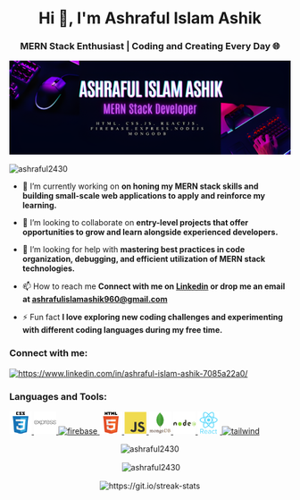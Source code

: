 <h1 align="center">Hi 👋, I'm Ashraful Islam Ashik</h1>
<h3 align="center">MERN Stack Enthusiast | Coding and Creating Every Day 🌐</h3>
<img src='https://raw.githubusercontent.com/ashraful2430/ashraful2430/main/image/ready_to_get_hired_(1)_upscaled.png' alt='https://raw.githubusercontent.com/ashraful2430/ashraful2430/main/image/ready_to_get_hired_(1)_upscaled.png'></img>

<p align="left"> <img src="https://komarev.com/ghpvc/?username=ashraful2430&label=Profile%20views&color=0e75b6&style=flat" alt="ashraful2430" /> </p>

- 🔭 I’m currently working on **on honing my MERN stack skills and building small-scale web applications to apply and reinforce my learning.**

- 👯 I’m looking to collaborate on **entry-level projects that offer opportunities to grow and learn alongside experienced developers.**

- 🤝 I’m looking for help with **mastering best practices in code organization, debugging, and efficient utilization of MERN stack technologies.**

- 📫 How to reach me **Connect with me on <a href="https://www.linkedin.com/in/ashraful-islam-ashik-7085a22a0/" target="_blank">Linkedin</a> or drop me an email at ashrafulislamashik960@gmail.com**

- ⚡ Fun fact **I love exploring new coding challenges and experimenting with different coding languages during my free time.**

<h3 align="left">Connect with me:</h3>
<p align="left">
<a href="https://www.linkedin.com/in/ashraful-islam-ashik-7085a22a0/" target="blank"><img align="center" src="https://raw.githubusercontent.com/rahuldkjain/github-profile-readme-generator/master/src/images/icons/Social/linked-in-alt.svg" alt="https://www.linkedin.com/in/ashraful-islam-ashik-7085a22a0/" height="30" width="40" /></a>
</p>

<h3 align="left">Languages and Tools:</h3>
<p align="left"> <a href="https://www.w3schools.com/css/" target="_blank" rel="noreferrer"> <img src="https://raw.githubusercontent.com/devicons/devicon/master/icons/css3/css3-original-wordmark.svg" alt="css3" width="40" height="40"/> </a> <a href="https://expressjs.com" target="_blank" rel="noreferrer"> <img src="https://raw.githubusercontent.com/devicons/devicon/master/icons/express/express-original-wordmark.svg" alt="express" width="40" height="40"/> </a> <a href="https://firebase.google.com/" target="_blank" rel="noreferrer"> <img src="https://www.vectorlogo.zone/logos/firebase/firebase-icon.svg" alt="firebase" width="40" height="40"/> </a> <a href="https://www.w3.org/html/" target="_blank" rel="noreferrer"> <img src="https://raw.githubusercontent.com/devicons/devicon/master/icons/html5/html5-original-wordmark.svg" alt="html5" width="40" height="40"/> </a> <a href="https://developer.mozilla.org/en-US/docs/Web/JavaScript" target="_blank" rel="noreferrer"> <img src="https://raw.githubusercontent.com/devicons/devicon/master/icons/javascript/javascript-original.svg" alt="javascript" width="40" height="40"/> </a> <a href="https://www.mongodb.com/" target="_blank" rel="noreferrer"> <img src="https://raw.githubusercontent.com/devicons/devicon/master/icons/mongodb/mongodb-original-wordmark.svg" alt="mongodb" width="40" height="40"/> </a> <a href="https://nodejs.org" target="_blank" rel="noreferrer"> <img src="https://raw.githubusercontent.com/devicons/devicon/master/icons/nodejs/nodejs-original-wordmark.svg" alt="nodejs" width="40" height="40"/> </a> <a href="https://reactjs.org/" target="_blank" rel="noreferrer"> <img src="https://raw.githubusercontent.com/devicons/devicon/master/icons/react/react-original-wordmark.svg" alt="react" width="40" height="40"/> </a> <a href="https://tailwindcss.com/" target="_blank" rel="noreferrer"> <img src="https://www.vectorlogo.zone/logos/tailwindcss/tailwindcss-icon.svg" alt="tailwind" width="40" height="40"/> </a>  </p>

<p align='center'><img align="center" src="https://github-readme-stats.vercel.app/api/top-langs?username=ashraful2430&show_icons=true&locale=en&layout=compact" alt="ashraful2430" /></p>

<p align='center'>&nbsp;<img align="center" src="https://github-readme-stats.vercel.app/api?username=ashraful2430&show_icons=true&locale=en" alt="ashraful2430" /></p>

<p align='center'><img align='center' src='https://github-readme-streak-stats.herokuapp.com?user=ashraful2430&theme=shadow-purple&border_radius=4' alt='https://git.io/streak-stats'></img></p>
